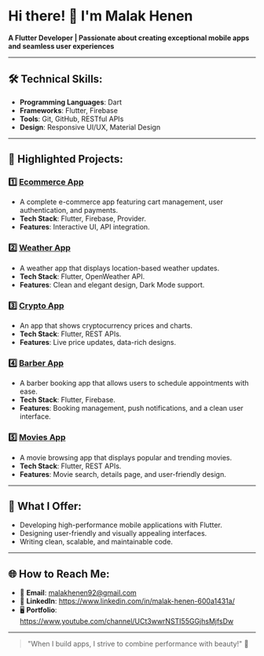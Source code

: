 # Hi there! 👋 I'm Malak Henen  
**A Flutter Developer | Passionate about creating exceptional mobile apps and seamless user experiences**

---

## 🛠️ Technical Skills:
- **Programming Languages**: Dart  
- **Frameworks**: Flutter, Firebase  
- **Tools**: Git, GitHub, RESTful APIs  
- **Design**: Responsive UI/UX, Material Design  

---

## 🌟 Highlighted Projects:
### 1️⃣ [Ecommerce App](https://github.com/MalakHenendeveloper/Ecommerce_App_)  
- A complete e-commerce app featuring cart management, user authentication, and payments.  
- **Tech Stack**: Flutter, Firebase, Provider.  
- **Features**: Interactive UI, API integration.  

### 2️⃣ [Weather App](https://github.com/MalakHenendeveloper/weather)  
- A weather app that displays location-based weather updates.  
- **Tech Stack**: Flutter, OpenWeather API.  
- **Features**: Clean and elegant design, Dark Mode support.  

### 3️⃣ [Crypto App](https://github.com/MalakHenendeveloper/crypto/tree/master)  
- An app that shows cryptocurrency prices and charts.  
- **Tech Stack**: Flutter, REST APIs.  
- **Features**: Live price updates, data-rich designs.
  
### 4️⃣ [Barber App](https://github.com/MalakHenendeveloper/Braber)  
- A barber booking app that allows users to schedule appointments with ease.  
- **Tech Stack**: Flutter, Firebase.  
- **Features**: Booking management, push notifications, and a clean user interface.  

### 5️⃣ [Movies App](https://github.com/MalakHenendeveloper/movies/tree/master)  
- A movie browsing app that displays popular and trending movies.  
- **Tech Stack**: Flutter, REST APIs.  
- **Features**: Movie search, details page, and user-friendly design.  

---

## 🎯 What I Offer:
- Developing high-performance mobile applications with Flutter.  
- Designing user-friendly and visually appealing interfaces.  
- Writing clean, scalable, and maintainable code.  

---

## 🌐 How to Reach Me:
- 📧 **Email**:  malakhenen92@gmail.com
- 🔗 **LinkedIn**: https://www.linkedin.com/in/malak-henen-600a1431a/  
- 🖥️ **Portfolio**: https://www.youtube.com/channel/UCt3wwrNSTI55GGjhsMjfsDw

---

> "When I build apps, I strive to combine performance with beauty!" 🌟  
